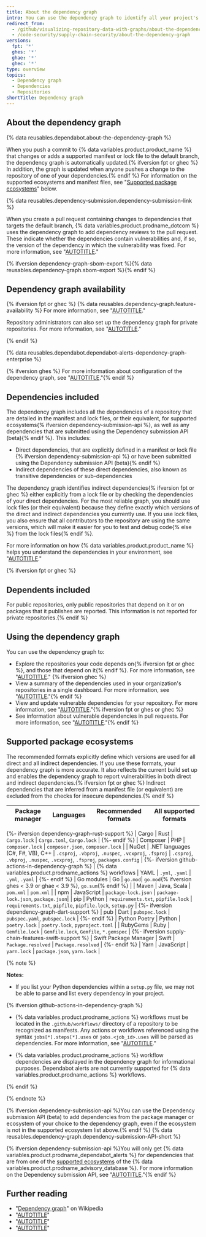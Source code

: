 ```yaml
---
title: About the dependency graph
intro: You can use the dependency graph to identify all your project's dependencies. The dependency graph supports a range of popular package ecosystems.
redirect_from:
  - /github/visualizing-repository-data-with-graphs/about-the-dependency-graph
  - /code-security/supply-chain-security/about-the-dependency-graph
versions:
  fpt: '*'
  ghes: '*'
  ghae: '*'
  ghec: '*'
type: overview
topics:
  - Dependency graph
  - Dependencies
  - Repositories
shortTitle: Dependency graph
---
```

<!--Marketing-LINK: From /features/security and /features/security/software-supply-chain pages "How GitHub's dependency graph is generated".-->

## About the dependency graph

{% data reusables.dependabot.about-the-dependency-graph %}

When you push a commit to {% data variables.product.product_name %} that changes or adds a supported manifest or lock file to the default branch, the dependency graph is automatically updated.{% ifversion fpt or ghec %} In addition, the graph is updated when anyone pushes a change to the repository of one of your dependencies.{% endif %} For information on the supported ecosystems and manifest files, see "[Supported package ecosystems](#supported-package-ecosystems)" below.

{% data reusables.dependency-submission.dependency-submission-link %}

When you create a pull request containing changes to dependencies that targets the default branch, {% data variables.product.prodname_dotcom %} uses the dependency graph to add dependency reviews to the pull request. These indicate whether the dependencies contain vulnerabilities and, if so, the version of the dependency in which the vulnerability was fixed. For more information, see "[AUTOTITLE](/code-security/supply-chain-security/understanding-your-software-supply-chain/about-dependency-review)."

{% ifversion dependency-graph-sbom-export %}{% data reusables.dependency-graph.sbom-export %}{% endif %}

## Dependency graph availability

{% ifversion fpt or ghec %}
{% data reusables.dependency-graph.feature-availability %} For more information, see "[AUTOTITLE](/repositories/managing-your-repositorys-settings-and-features/enabling-features-for-your-repository/managing-security-and-analysis-settings-for-your-repository)."

Repository administrators can also set up the dependency graph for private repositories. For more information, see "[AUTOTITLE](/code-security/supply-chain-security/understanding-your-software-supply-chain/configuring-the-dependency-graph)."

{% endif %}

{% data reusables.dependabot.dependabot-alerts-dependency-graph-enterprise %}

{% ifversion ghes %}
For more information about configuration of the dependency graph, see "[AUTOTITLE](/code-security/supply-chain-security/understanding-your-software-supply-chain/configuring-the-dependency-graph)."{% endif %}

## Dependencies included

The dependency graph includes all the dependencies of a repository that are detailed in the manifest and lock files, or their equivalent, for supported ecosystems{% ifversion dependency-submission-api %}, as well as any dependencies that are submitted using the Dependency submission API (beta){% endif %}. This includes:

- Direct dependencies, that are explicitly defined in a manifest or lock file {% ifversion dependency-submission-api %} or have been submitted using the Dependency submission API (beta){% endif %}
- Indirect dependencies of these direct dependencies, also known as transitive dependencies or sub-dependencies

The dependency graph identifies indirect dependencies{% ifversion fpt or ghec %} either explicitly from a lock file or by checking the dependencies of your direct dependencies. For the most reliable graph, you should use lock files (or their equivalent) because they define exactly which versions of the direct and indirect dependencies you currently use. If you use lock files, you also ensure that all contributors to the repository are using the same versions, which will make it easier for you to test and debug code{% else %} from the lock files{% endif %}.

For more information on how {% data variables.product.product_name %} helps you understand the dependencies in your environment, see "[AUTOTITLE](/code-security/supply-chain-security/understanding-your-software-supply-chain/about-supply-chain-security)."

{% ifversion fpt or ghec %}

## Dependents included

For public repositories, only public repositories that depend on it or on packages that it publishes are reported. This information is not reported for private repositories.{% endif %}

## Using the dependency graph

You can use the dependency graph to:

- Explore the repositories your code depends on{% ifversion fpt or ghec %}, and those that depend on it{% endif %}. For more information, see "[AUTOTITLE](/code-security/supply-chain-security/understanding-your-software-supply-chain/exploring-the-dependencies-of-a-repository)." {% ifversion ghec %}
- View a summary of the dependencies used in your organization's repositories in a single dashboard. For more information, see "[AUTOTITLE](/organizations/collaborating-with-groups-in-organizations/viewing-insights-for-your-organization#viewing-organization-dependency-insights)."{% endif %}
- View and update vulnerable dependencies for your repository. For more information, see "[AUTOTITLE](/code-security/dependabot/dependabot-alerts/about-dependabot-alerts)."{% ifversion fpt or ghes or ghec %}
- See information about vulnerable dependencies in pull requests. For more information, see "[AUTOTITLE](/pull-requests/collaborating-with-pull-requests/reviewing-changes-in-pull-requests/reviewing-dependency-changes-in-a-pull-request)."{% endif %}

## Supported package ecosystems

The recommended formats explicitly define which versions are used for all direct and all indirect dependencies. If you use these formats, your dependency graph is more accurate. It also reflects the current build set up and enables the dependency graph to report vulnerabilities in both direct and indirect dependencies.{% ifversion fpt or ghec %} Indirect dependencies that are inferred from a manifest file (or equivalent) are excluded from the checks for insecure dependencies.{% endif %}

| Package manager | Languages | Recommended formats | All supported formats |
| --- | --- | --- | ---|
{%- ifversion dependency-graph-rust-support %}
| Cargo | Rust | `Cargo.lock` | `Cargo.toml`, `Cargo.lock` |
{%- endif %}
| Composer             | PHP           | `composer.lock` | `composer.json`, `composer.lock` |
| NuGet | .NET languages (C#, F#, VB), C++  |   `.csproj`, `.vbproj`, `.nuspec`, `.vcxproj`, `.fsproj` |  `.csproj`, `.vbproj`, `.nuspec`, `.vcxproj`, `.fsproj`, `packages.config` |
{%- ifversion github-actions-in-dependency-graph %}
| {% data variables.product.prodname_actions %} workflows | YAML | `.yml`, `.yaml` | `.yml`, `.yaml` |
{%- endif %}
| Go modules | Go | `go.mod`| `go.mod`{% ifversion ghes < 3.9 or ghae < 3.9 %}, `go.sum`{% endif %} |
| Maven | Java, Scala |  `pom.xml`  | `pom.xml`  |
| npm | JavaScript |            `package-lock.json` | `package-lock.json`, `package.json`|
| pip             | Python                    | `requirements.txt`, `pipfile.lock` | `requirements.txt`, `pipfile`, `pipfile.lock`, `setup.py` |
{%- ifversion dependency-graph-dart-support %}
| pub             | Dart                    | `pubspec.lock` | `pubspec.yaml`, `pubspec.lock` |
{%- endif %}
| Python Poetry | Python                    | `poetry.lock` | `poetry.lock`, `pyproject.toml` |
| RubyGems             | Ruby           | `Gemfile.lock` | `Gemfile.lock`, `Gemfile`, `*.gemspec` |
{%- ifversion supply-chain-features-swift-support %}
| Swift Package Manager | Swift | `Package.resolved` | `Package.resolved` |
{%- endif %}
| Yarn | JavaScript | `yarn.lock` | `package.json`, `yarn.lock` |

{% note %}

**Notes:**

- If you list your Python dependencies within a `setup.py` file, we may not be able to parse and list every dependency in your project.

{% ifversion github-actions-in-dependency-graph %}
- {% data variables.product.prodname_actions %} workflows must be located in the `.github/workflows/` directory of a repository to be recognized as manifests. Any actions or workflows referenced using the syntax `jobs[*].steps[*].uses` or `jobs.<job_id>.uses` will be parsed as dependencies. For more information, see "[AUTOTITLE](/actions/using-workflows/workflow-syntax-for-github-actions)."

- {% data variables.product.prodname_actions %} workflow dependencies are displayed in the dependency graph for informational purposes. Dependabot alerts are not currently supported for {% data variables.product.prodname_actions %} workflows.

{% endif %}

{% endnote %}

{% ifversion dependency-submission-api %}You can use the Dependency submission API (beta) to add dependencies from the package manager or ecosystem of your choice to the dependency graph, even if the ecosystem is not in the supported ecosystem list above.{% endif %} {% data reusables.dependency-graph.dependency-submission-API-short %}

{% ifversion dependency-submission-api %}You will only get {% data variables.product.prodname_dependabot_alerts %} for dependencies that are from one of the [supported ecosystems](https://github.com/github/advisory-database#supported-ecosystems) of the {% data variables.product.prodname_advisory_database %}. For more information on the Dependency submission API, see "[AUTOTITLE](/code-security/supply-chain-security/understanding-your-software-supply-chain/using-the-dependency-submission-api)."{% endif %}

## Further reading

- "[Dependency graph](https://en.wikipedia.org/wiki/Dependency_graph)" on Wikipedia
- "[AUTOTITLE](/code-security/supply-chain-security/understanding-your-software-supply-chain/exploring-the-dependencies-of-a-repository)"
- "[AUTOTITLE](/code-security/dependabot/dependabot-alerts/viewing-and-updating-dependabot-alerts)"
- "[AUTOTITLE](/code-security/dependabot/working-with-dependabot/troubleshooting-the-detection-of-vulnerable-dependencies)"
